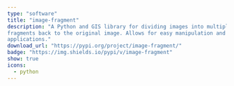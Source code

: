 ```yaml
---
type: "software"
title: "image-fragment"
description: "A Python and GIS library for dividing images into multiple fragments, with the ability to re-merge
fragments back to the original image. Allows for easy manipulation and processing of large images in GIS
applications."
download_url: "https://pypi.org/project/image-fragment/"
badge: "https://img.shields.io/pypi/v/image-fragment"
show: true
icons:
  - python
---
```



